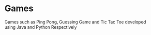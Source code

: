 # Games

Games such as Ping Pong, Guessing Game and Tic Tac Toe developed using Java and Python Respectively
